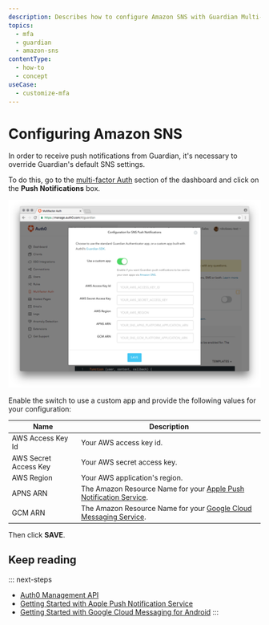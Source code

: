 ```yaml
---
description: Describes how to configure Amazon SNS with Guardian Multi-factor
topics:
  - mfa
  - guardian
  - amazon-sns
contentType:
  - how-to
  - concept
useCase:
  - customize-mfa
---
```

# Configuring Amazon SNS

In order to receive push notifications from Guardian, it's necessary to override Guardian's default SNS settings.

To do this, go to the [multi-factor Auth](${manage_url}/#/guardian) section of the dashboard and click on the **Push Notifications** box.

![Push Notifications](/media/articles/mfa/push-notification-config.png)

Enable the switch to use a custom app and provide the following values for your configuration:

Name | Description
-----|------------
AWS Access Key Id | Your AWS access key id.
AWS Secret Access Key | Your AWS secret access key.
AWS Region | Your AWS application's region.
APNS ARN | The Amazon Resource Name for your [Apple Push Notification Service](http://docs.aws.amazon.com/sns/latest/dg/mobile-push-apns.html).
GCM ARN | The Amazon Resource Name for your [Google Cloud Messaging Service](http://docs.aws.amazon.com/sns/latest/dg/mobile-push-gcm.html).

Then click **SAVE**.

## Keep reading

::: next-steps
* [Auth0 Management API](/api/management/v2)
* [Getting Started with Apple Push Notification Service](https://docs.aws.amazon.com/sns/latest/dg/mobile-push-apns.html)
* [Getting Started with Google Cloud Messaging for Android](https://docs.aws.amazon.com/sns/latest/dg/mobile-push-gcm.html)
:::
